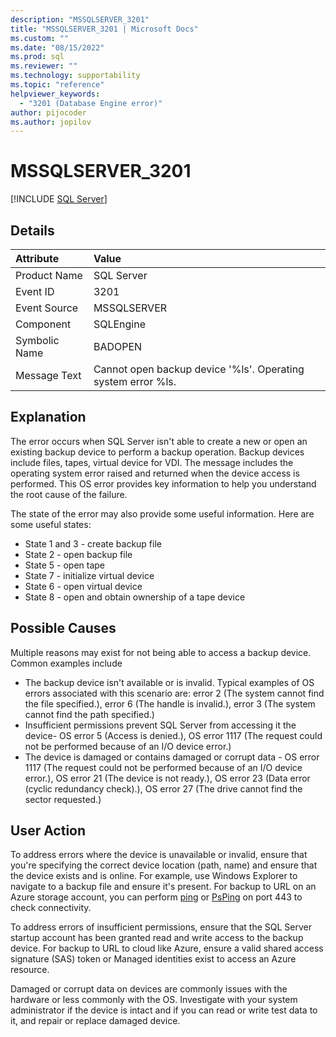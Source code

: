 ```yaml
---
description: "MSSQLSERVER_3201"
title: "MSSQLSERVER_3201 | Microsoft Docs"
ms.custom: ""
ms.date: "08/15/2022"
ms.prod: sql
ms.reviewer: ""
ms.technology: supportability
ms.topic: "reference"
helpviewer_keywords: 
  - "3201 (Database Engine error)"
author: pijocoder
ms.author: jopilov
---
```

# MSSQLSERVER_3201
 [!INCLUDE [SQL Server](../../includes/applies-to-version/sqlserver.md)]
  
## Details  
  
| Attribute | Value |  
| :-------- | :---- |  
|Product Name|SQL Server|  
|Event ID|3201|  
|Event Source|MSSQLSERVER|  
|Component|SQLEngine|  
|Symbolic Name|BADOPEN|  
|Message Text| Cannot open backup device '%ls'. Operating system error %ls.|  
  
## Explanation

The error occurs when SQL Server isn't able to create a new or open an existing backup device to perform a backup operation. Backup devices include files, tapes, virtual device for VDI. The message includes the operating system error raised and returned when the device access is performed. This OS error provides key information to help you understand the root cause of the failure.

The state of the error may also provide some useful information. Here are some useful states:

- State 1 and 3 - create backup file
- State 2 - open backup file
- State 5 - open tape
- State 7 - initialize virtual device
- State 6 - open virtual device
- State 8 - open and obtain ownership of a tape device

## Possible Causes

Multiple reasons may exist for not being able to access a backup device. Common examples include 
- The backup device isn't available or is invalid. Typical examples of OS errors associated with this scenario are: error 2 (The system cannot find the file specified.), error 6 (The handle is invalid.), error 3 (The system cannot find the path specified.)
- Insufficient permissions prevent SQL Server from accessing it the device- OS error 5 (Access is denied.), OS error 1117 (The request could not be performed because of an I/O device error.)
- The device is damaged or contains damaged or corrupt data - OS error 1117 (The request could not be performed because of an I/O device error.), OS error 21 (The device is not ready.), OS error 23 (Data error (cyclic redundancy check).), OS error 27 (The drive cannot find the sector requested.)


## User Action  

To address errors where the device is unavailable or invalid, ensure that you're specifying the correct device location (path, name) and ensure that the device exists and is online. For example, use Windows Explorer to navigate to a backup file and ensure it's present. For backup to URL on an Azure storage account, you can perform [ping](/windows-server/administration/windows-commands/ping) or [PsPing](/sysinternals/downloads/psping) on port 443 to check connectivity.

To address errors of insufficient permissions, ensure that the SQL Server startup account has been granted read and write access to the backup device. For backup to URL to cloud like Azure, ensure a valid shared access signature (SAS) token or Managed identities exist to access an Azure resource.

Damaged or corrupt data on devices are commonly issues with the hardware or less commonly with the OS. Investigate with your system administrator if the device is intact and if you can read or write test data to it, and repair or replace damaged device.
